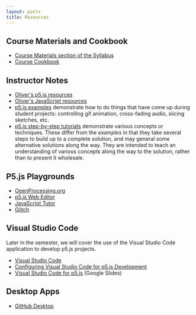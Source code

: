 ```yaml
---
layout: posts
title: Resources
---
```


## Course Materials and Cookbook

* [Course Materials section of the
Syllabus][syllabus-course-materials]
* [Course Cookbook][cookbook]

[syllabus-course-materials]: https://docs.google.com/document/d/1Bp_ZFETOXmskPMdWBHZ81BNzNsrq1Yq5jrcFN_n0Rv0/edit#bookmark=id.4vh2xmnvrsau

[cookbook]: https://docs.google.com/document/d/1Y2A9jh5XxCojrMkIbzu2FROSv4Tl3izR-OERsgMzCZc/edit

## Instructor Notes

* [Oliver's p5.js resources](https://notes.osteele.com/p5js)
* [Oliver's JavaScript resources](https://notes.osteele.com/javascript)
* [p5.js examples][p5js-examples]
  demonstrate how to do things that have come up during student projects:
  controlling gif animation, cross-fading audio, slicing sketches, etc.
* [p5.js step-by-step tutorials][p5js-tutorials]
  demonstrate various concepts or techniques. These differ from the _examples_
  in that they take several steps to build up to a complete solution, and may
  general some alternative solutions along the way. They are intended to teach
  an understanding of various concepts along the way to the solution, rather
  than to present it wholesale.

[p5js-examples]: https://www.notion.so/p5-js-Examples-18214cd693bd43919d9d0c4cded0b05f
[p5js-tutorials]: https://www.notion.so/55581dbef83f40e3a386ddc6be1bbee8?v=6cbd3221f9ca493781875887b169abca

## P5.js Playgrounds

* [OpenProcessing.org](https://www.openprocessing.org)
* [p5.js Web Editor](https://editor.p5js.org)
* [JavaScript Tutor](http://www.pythontutor.com/javascript.html#mode=edit)
* [Glitch](https://glitch.com)

## Visual Studio Code

Later in the semester, we will cover the use of the Visual Studio Code application to develop p5.js projects.

* [Visual Studio Code](https://code.visualstudio.com/)
* [Configuring Visual Studio Code for p5.js Development](https://notes.osteele.com/vscode-for-p5js)
* [Visual Studio Code for p5.js](https://docs.google.com/presentation/d/1752TdyFIoL2mOFOSzVIZiOlIrLAWEZvBLPR0a62yJaw/edit?usp=sharing) (Google Slides)

## Desktop Apps

* [GitHub Desktop](https://desktop.github.com/)
